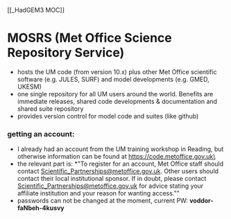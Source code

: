 [[_HadGEM3 MOC]]

# MOSRS (Met Office Science Repository Service)
- hosts the UM code (from version 10.x) plus other Met Office scientific software (e.g. JULES, SURF) and model developments (e.g. GMED, UKESM) 
- one single repository for all UM users around the world. Benefits are immediate releases, shared code developments & documentation and shared suite repository 
- provides version control for model code and suites (like github)

### getting an account:
- I already had an account from the UM training workshop in Reading, but otherwise information can be found at https://code.metoffice.gov.uk\
- the relevant part is: *"To register for an account, Met Office staff should contact Scientific_Partnerships@metoffice.gov.uk. Other users should contact their local institutional sponsor. If in doubt, please contact Scientific_Partnerships@metoffice.gov.uk for advice stating your affiliate institution and your reason for wanting access.""
- passwords can not be changed at the moment, current PW: **voddor-faNbeh-4kusvy**